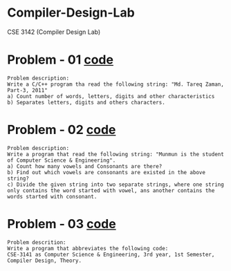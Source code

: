 # Compiler-Design-Lab
CSE 3142 (Compiler Design Lab)

# Problem - 01 [code](https://github.com/Zannatul-Naim/Compiler-Design-Lab/blob/main/problem_01.cpp)
    Problem description:
    Write a C/C++ program tha read the following string: "Md. Tareq Zaman, Part-3, 2011"
    a) Count number of words, letters, digits and other characteristics
    b) Separates letters, digits and others characters.

# Problem - 02 [code](https://github.com/Zannatul-Naim/Compiler-Design-Lab/blob/main/problem_02.cpp)
    Problem description:
    Write a program that read the following string: "Munmun is the student of Computer Science & Engineering".
    a) Count how many vowels and Consonants are there?
    b) Find out which vowels are consonants are existed in the above string?
    c) Divide the given string into two separate strings, where one string only contains the word started with vowel, ans another contains the words started with consonant.
# Problem - 03 [code](https://github.com/Zannatul-Naim/Compiler-Design-Lab/blob/main/problem_03.cpp)
    Problem descrition: 
    Write a program that abbreviates the following code:
    CSE-3141 as Computer Science & Engineering, 3rd year, 1st Semester, Compiler Design, Theory.
